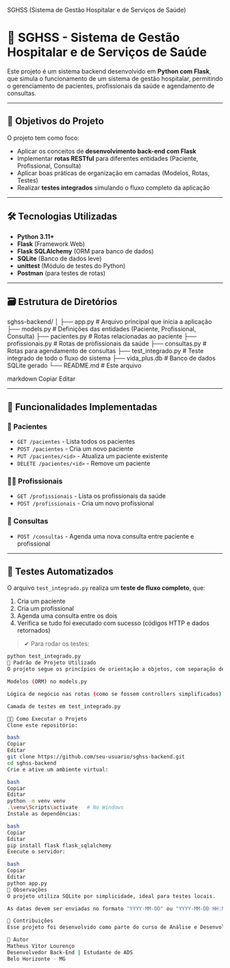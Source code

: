 SGHSS (Sistema de Gestão Hospitalar e de Serviços de Saúde)

# 🏥 SGHSS - Sistema de Gestão Hospitalar e de Serviços de Saúde

Este projeto é um sistema backend desenvolvido em **Python com Flask**, que simula o funcionamento de um sistema de gestão hospitalar, permitindo o gerenciamento de pacientes, profissionais da saúde e agendamento de consultas.

---

## 📌 Objetivos do Projeto

O projeto tem como foco:

- Aplicar os conceitos de **desenvolvimento back-end com Flask**
- Implementar **rotas RESTful** para diferentes entidades (Paciente, Profissional, Consulta)
- Aplicar boas práticas de organização em camadas (Modelos, Rotas, Testes)
- Realizar **testes integrados** simulando o fluxo completo da aplicação

---

## 🛠️ Tecnologias Utilizadas

- **Python 3.11+**
- **Flask** (Framework Web)
- **Flask SQLAlchemy** (ORM para banco de dados)
- **SQLite** (Banco de dados leve)
- **unittest** (Módulo de testes do Python)
- **Postman** (para testes de rotas)

---

## 🗃️ Estrutura de Diretórios

sghss-backend/
│
├── app.py # Arquivo principal que inicia a aplicação
├── models.py # Definições das entidades (Paciente, Profissional, Consulta)
├── pacientes.py # Rotas relacionadas ao paciente
├── profissionais.py # Rotas de profissionais da saúde
├── consultas.py # Rotas para agendamento de consultas
├── test_integrado.py # Teste integrado de todo o fluxo do sistema
├── vida_plus.db # Banco de dados SQLite gerado
└── README.md # Este arquivo

markdown
Copiar
Editar

---

## 🧩 Funcionalidades Implementadas

### 📁 Pacientes

- `GET /pacientes` - Lista todos os pacientes
- `POST /pacientes` - Cria um novo paciente
- `PUT /pacientes/<id>` - Atualiza um paciente existente
- `DELETE /pacientes/<id>` - Remove um paciente

### 👩‍⚕️ Profissionais

- `GET /profissionais` - Lista os profissionais da saúde
- `POST /profissionais` - Cria um novo profissional

### 📆 Consultas

- `POST /consultas` - Agenda uma nova consulta entre paciente e profissional

---

## 🧪 Testes Automatizados

O arquivo `test_integrado.py` realiza um **teste de fluxo completo**, que:

1. Cria um paciente
2. Cria um profissional
3. Agenda uma consulta entre os dois
4. Verifica se tudo foi executado com sucesso (códigos HTTP e dados retornados)

> ✔ Para rodar os testes:
```bash
python test_integrado.py
🔁 Padrão de Projeto Utilizado
O projeto segue os princípios de orientação a objetos, com separação de responsabilidades por arquivos:

Modelos (ORM) no models.py

Lógica de negócio nas rotas (como se fossem controllers simplificados)

Camada de testes em test_integrado.py

🧑‍💻 Como Executar o Projeto
Clone este repositório:

bash
Copiar
Editar
git clone https://github.com/seu-usuario/sghss-backend.git
cd sghss-backend
Crie e ative um ambiente virtual:

bash
Copiar
Editar
python -m venv venv
.\venv\Scripts\activate   # No Windows
Instale as dependências:

bash
Copiar
Editar
pip install flask flask_sqlalchemy
Execute o servidor:

bash
Copiar
Editar
python app.py
🧼 Observações
O projeto utiliza SQLite por simplicidade, ideal para testes locais.

As datas devem ser enviadas no formato "YYYY-MM-DD" ou "YYYY-MM-DD HH:MM" conforme exigido pela rota.

🤝 Contribuições
Esse projeto foi desenvolvido como parte do curso de Análise e Desenvolvimento de Sistemas com foco no módulo de Projeto Multidisciplinar.

📅 Autor
Matheus Vitor Lourenço
Desenvolvedor Back-End | Estudante de ADS
Belo Horizonte - MG